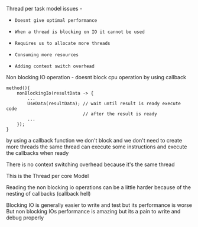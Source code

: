 Thread per task model issues -

*     Doesnt give optimal performance
*     When a thread is blocking on IO it cannot be used
*     Requires us to allocate more threads
*     Consuming more resources
*     Adding context switch overhead

Non blocking IO operation - doesnt block cpu operation by using callback
    
    method(){
        nonBlockingIo(resultData -> {
            ...
            UseData(resultData); // wait until result is ready execute code
                                 // after the result is ready
            ...
        });
    }
by using a callback function we don't block and we don't need to create more threads
the same thread can execute some instructions and execute the callbacks when ready

There is no context switching overhead because it's the same thread

This is the Thread per core Model

Reading the non blocking io operations can be a little harder because of the nesting of 
callbacks (callback hell)

Blocking IO is generally easier to write and test but its performance is worse 
But non blocking IOs performance is amazing but its a pain to write and debug properly 